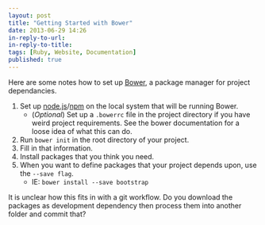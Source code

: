 ```yaml
---
layout: post
title: "Getting Started with Bower"
date: 2013-06-29 14:26
in-reply-to-url: 
in-reply-to-title: 
tags: [Ruby, Website, Documentation]
published: true
---
```

Here are some notes how to set up [Bower](), a package manager for project dependancies.

1. Set up [node.js]()/[npm]() on the local system that will be running Bower.
    - (*Optional*) Set up a `.bowerrc` file in the project directory if you have weird project requirements.  See the bower documentation for a loose idea of what this can do.
2. Run `bower init` in the root directory of your project.
3. Fill in that information.
4. Install packages that you think you need.
5. When you want to define packages that your project depends upon, use the `--save flag`.
    - IE: `bower install --save bootstrap`
    
It is unclear how this fits in with a git workflow.  Do you download the packages as development dependency then process them into another folder and commit that?